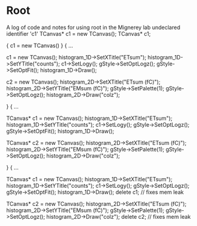 # Root
A log of code and notes for using root in the Mignerey lab
undeclared identifier 'c1'
TCanvas* c1 = new TCanvas();
TCanvas* c1;

{
   c1 = new TCanvas()
}
{
...

  c1 = new TCanvas();
  histogram_1D->SetXTitle("ETsum");
  histogram_1D->SetYTitle("counts");
  c1->SetLogy();
  gStyle->SetOptLogz();
  gStyle->SetOptFit();
  histogram_1D->Draw();
 
  c2 = new TCanvas();
  histogram_2D->SetXTitle("ETsum (fC)");
  histogram_2D->SetYTitle("EMsum (fC)"); 
  gStyle->SetPalette(1);
  gStyle->SetOptLogz();
  histogram_2D->Draw("colz");
 
 
}
{
...

  TCanvas* c1 = new TCanvas();
  histogram_1D->SetXTitle("ETsum");
  histogram_1D->SetYTitle("counts");
  c1->SetLogy();
  gStyle->SetOptLogz();
  gStyle->SetOptFit();
  histogram_1D->Draw();
 
 TCanvas* c2 = new TCanvas();
  histogram_2D->SetXTitle("ETsum (fC)");
  histogram_2D->SetYTitle("EMsum (fC)"); 
  gStyle->SetPalette(1);
  gStyle->SetOptLogz();
  histogram_2D->Draw("colz");
 
 
}
{
...

  TCanvas* c1 = new TCanvas();
  histogram_1D->SetXTitle("ETsum");
  histogram_1D->SetYTitle("counts");
  c1->SetLogy();
  gStyle->SetOptLogz();
  gStyle->SetOptFit();
  histogram_1D->Draw();
  delete c1; // fixes mem leak
 
 TCanvas* c2 = new TCanvas();
  histogram_2D->SetXTitle("ETsum (fC)");
  histogram_2D->SetYTitle("EMsum (fC)"); 
  gStyle->SetPalette(1);
  gStyle->SetOptLogz();
  histogram_2D->Draw("colz");
  delete c2; // fixes mem leak
